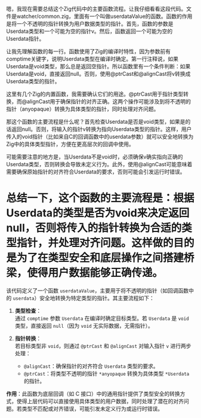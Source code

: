 嗯，我现在需要总结这个Zig代码中的主要函数流程。让我仔细看看这段代码。文件是watcher/common.zig，里面有一个叫做userdataValue的函数。函数的作用是将一个不透明的指针转换为用户数据类型的指针。首先，函数的参数是Userdata类型和一个可能为空的指针v。然后，函数返回一个可能为空的Userdata指针。

让我先理解函数的每一行。函数使用了Zig的编译时特性，因为参数前有comptime关键字，说明Userdata类型在编译时确定。第一行注释说，如果Userdata是void类型，那么总是返回空指针。所以函数里有一个条件判断：如果Userdata是void，直接返回null。否则，使用@ptrCast和@alignCast将v转换成Userdata类型的指针。

这里有几个Zig的内置函数，我需要确认它们的用途。@ptrCast用于指针类型转换，而@alignCast用于确保指针的对齐正确。这两个操作可能涉及到将不透明的指针（anyopaque）转换为具体类型的指针，同时处理对齐问题。

那这个函数的主要流程是什么呢？首先检查Userdata是否是void类型，如果是的话返回null。否则，将输入的指针v转换为指向Userdata类型的指针。这样，用户传入的void指针（比如来自C的回调函数中的userdata参数）就可以安全地转换为Zig中的具体类型指针，方便在更高层次的回调中使用。

可能需要注意的地方是，当Userdata不是void时，必须确保v确实指向正确的Userdata类型，否则转换会导致未定义行为。此外，使用@alignCast可能意味着需要确保原始指针的对齐符合Userdata的要求，否则可能会引发运行时错误。

总结一下，这个函数的主要流程是：根据Userdata的类型是否为void来决定返回null，否则将传入的指针转换为合适的类型指针，并处理对齐问题。这样做的目的是为了在类型安全和底层操作之间搭建桥梁，使得用户数据能够正确传递。
================================================
该代码定义了一个函数 `userdataValue`，主要用于将不透明的指针（如回调函数中的 `userdata`）安全地转换为特定类型的指针。其主要流程如下：

1. **类型检查**：  
   通过 `comptime` 参数 `Userdata` 在编译时确定目标类型。若 `Userdata` 是 `void` 类型，直接返回 `null`（因为 `void` 无实际数据，无需指针）。

2. **指针转换**：  
   若目标类型非 `void`，则通过 `@ptrCast` 和 `@alignCast` 对输入指针 `v` 进行两步处理：  
   - `@alignCast`：确保指针的对齐符合 `Userdata` 类型的要求。  
   - `@ptrCast`：将类型不透明的指针 `*anyopaque` 转换为具体类型 `*Userdata` 的指针。

**作用**：此函数为底层回调（如 C 接口）中的通用指针提供了类型安全的转换方式，使得上层代码可以直接使用具体类型的用户数据，同时处理了潜在的对齐问题。若类型不匹配或对齐错误，可能引发未定义行为或运行时错误。